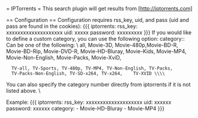 = IPTorrents =
This search plugin will get results from [http://iptorrents.com]

== Configuration ==
Configuration requires rss_key, uid, and pass (uid and pass are found in the cookies):
{{{
iptorrents: 
  rss_key: xxxxxxxxxxxxxxxxxxxx
  uid: xxxxx
  password: xxxxxxxxx
}}}
If you would like to define a custom category, you can use the following option:
 category::
 Can be one of the following: \\
      all, Movie-3D, Movie-480p,Movie-BD-R, Movie-BD-Rip, Movie-DVD-R,
      Movie-HD-Bluray, Movie-Kids, Movie-MP4,
      Movie-Non-English, Movie-Packs, Movie-XviD,

      TV-all, TV-Sports, TV-480p, TV-MP4, TV-Non-English, TV-Packs,
      TV-Packs-Non-English, TV-SD-x264, TV-x264,	TV-XVID \\\\
 You can also specify the category number directly from iptorrents if it is not listed above. \\
 
Example:
{{{
iptorrents: 
  rss_key: xxxxxxxxxxxxxxxxxxxx
  uid: xxxxxx
  password: xxxxxx
  category: 
    - Movie-HD-Bluray
    - Movie-MP4
}}}